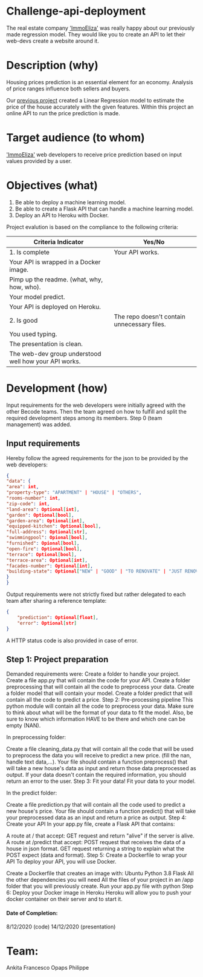 # Challenge-api-deployment
The real estate company ['ImmoEliza'](https://immoelissa.be/) was really happy about our previously made regression model. They would like you to create an API to let their web-devs create a website around it.

# Description (why)
Housing prices prediction is an essential element for an economy. Analysis of price ranges influence both sellers and buyers. 

Our [previous project](https://github.com/FrancescoMariottini/Belgium-prices-prediction/settings) created a Linear Regression model to estimate the price of the house accurately with the given features. Within this project an online API to run the price prediction is made. 

# Target audience (to whom)
['ImmoEliza'](https://immoelissa.be/) web developers to receive price prediction based on input values provided by a user.

# Objectives (what)
1. Be able to deploy a machine learning model.
2. Be able to create a Flask API that can handle a machine learning model.
3. Deploy an API to Heroku with Docker.

Project evalution is based on the compliance to the following criteria:

Criteria	Indicator |	Yes/No
--- | ---
1. Is complete	|Your API works.	
|Your API is wrapped in a Docker image.
|Pimp up the readme. (what, why, how, who).
|Your model predict.
|Your API is deployed on Heroku.
2. Is good |The repo doesn't contain unnecessary files.
|You used typing.	
|The presentation is clean.	
|The web-dev group understood well how your API works.


# Development (how)
Input requirements for the web developers were initially agreed with the other Becode teams. Then the team agreed on how to fulfill and split the required development steps among its members. Step 0 (team management) was added.

## Input requirements
Hereby follow the agreed requirements for the json to be provided by the web developers:

```json
{
"data": {
"area": int,
"property-type": "APARTMENT" | "HOUSE" | "OTHERS",
"rooms-number": int,
"zip-code": int,
"land-area": Optional[int],
"garden": Optional[bool],
"garden-area": Optional[int],
"equipped-kitchen": Optional[bool],
"full-address": Optional[str],
"swimmingpool": Opional[bool],
"furnished": Opional[bool],
"open-fire": Optional[bool],
"terrace": Optional[bool],
"terrace-area": Optional[int],
"facades-number": Optional[int],
"building-state": Optional["NEW" | "GOOD" | "TO RENOVATE" | "JUST RENOVATED" | "TO REBUILD"]
}
}
```
Output requirements were not strictly fixed but rather delegated to each team after sharing a reference template:

```json
{
    "prediction": Optional[float],
    "error": Optional[str]
}
```
A HTTP status code is also provided in case of error.

## Step 1: Project preparation ##
Demanded requirements were: 
Create a folder to handle your project.
Create a file app.py that will contain the code for your API.
Create a folder preprocessing that will contain all the code to preprocess your data.
Create a folder model that will contain your model.
Create a folder predict that will contain all the code to predict a price.
Step 2: Pre-processing pipeline
This python module will contain all the code to preprocess your data. Make sure to think about what will be the format of your data to fit the model. Also, be sure to know which information HAVE to be there and which one can be empty (NAN).

In preprocessing folder:

Create a file cleaning_data.py that will contain all the code that will be used to preprocess the data you will receive to predict a new price. (fill the nan, handle text data,...).
Your file should contain a function preprocess() that will take a new house's data as input and return those data preprocessed as output.
If your data doesn't contain the required information, you should return an error to the user.
Step 3: Fit your data!
Fit your data to your model.

In the predict folder:

Create a file prediction.py that will contain all the code used to predict a new house's price.
Your file should contain a function predict() that will take your preprocessed data as an input and return a price as output.
Step 4: Create your API
In your app.py file, create a Flask API that contains:

A route at / that accept:
GET request and return "alive" if the server is alive.
A route at /predict that accept:
POST request that receives the data of a house in json format.
GET request returning a string to explain what the POST expect (data and format).
Step 5: Create a Dockerfile to wrap your API
To deploy your API, you will use Docker.

Create a Dockerfile that creates an image with:
Ubuntu
Python 3.8
Flask
All the other dependencies you will need
All the files of your project in an /app folder that you will previously create.
Run your app.py file with python
Step 6: Deploy your Docker image in Heroku
Heroku will allow you to push your docker container on their server and to start it.

#### Date of Completion: 
8/12/2020 (code)
14/12/2020 (presentation)

# Team:
Ankita
Francesco
Opaps
Philippe
